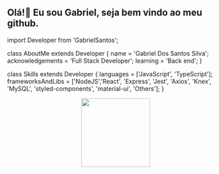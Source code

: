 ## Olá!👋 Eu sou Gabriel, seja bem vindo ao meu github.


 import Developer from 'GabrielSantos';

class AboutMe extends Developer {
  name = 'Gabriel Dos Santos Silva';
  acknowledgements = 'Full Stack Developer';
  learning = 'Back end';
}

class Skills extends Developer {
  languages = ['JavaScript', 'TypeScript'];
  frameworksAndLibs = ['NodeJS','React', 'Express', 'Jest', 'Axios', 'Knex', 'MySQL', 'styled-components', 'material-ui', 'Others'];
}

<div align="center">
  <a href="https://github.com/Programmer-Gabriel-Santos">
  <img height="160em" src="https://github-readme-stats.vercel.app/api?username=Programmer-Gabriel-Santos&show_icons=true&theme=gruvbox&include_all_commits=true&count_private=true"/>
</div>
